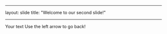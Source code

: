 
---
layout: slide
title: "Welcome to our second slide!"
***
Your text
Use the left arrow to go back!
